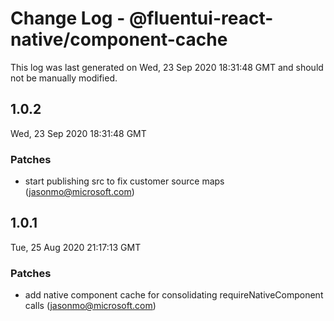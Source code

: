 # Change Log - @fluentui-react-native/component-cache

This log was last generated on Wed, 23 Sep 2020 18:31:48 GMT and should not be manually modified.

<!-- Start content -->

## 1.0.2

Wed, 23 Sep 2020 18:31:48 GMT

### Patches

- start publishing src to fix customer source maps (jasonmo@microsoft.com)

## 1.0.1

Tue, 25 Aug 2020 21:17:13 GMT

### Patches

- add native component cache for consolidating requireNativeComponent calls (jasonmo@microsoft.com)
